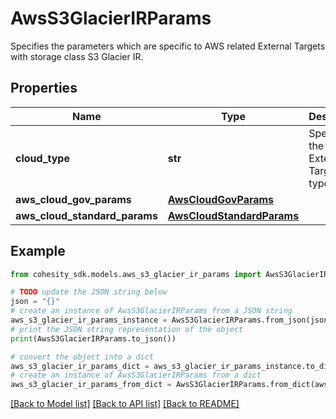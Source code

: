 # AwsS3GlacierIRParams

Specifies the parameters which are specific to AWS related External Targets with storage class S3 Glacier IR.

## Properties

Name | Type | Description | Notes
------------ | ------------- | ------------- | -------------
**cloud_type** | **str** | Specifies the AWS External Target type. | 
**aws_cloud_gov_params** | [**AwsCloudGovParams**](AwsCloudGovParams.md) |  | [optional] 
**aws_cloud_standard_params** | [**AwsCloudStandardParams**](AwsCloudStandardParams.md) |  | [optional] 

## Example

```python
from cohesity_sdk.models.aws_s3_glacier_ir_params import AwsS3GlacierIRParams

# TODO update the JSON string below
json = "{}"
# create an instance of AwsS3GlacierIRParams from a JSON string
aws_s3_glacier_ir_params_instance = AwsS3GlacierIRParams.from_json(json)
# print the JSON string representation of the object
print(AwsS3GlacierIRParams.to_json())

# convert the object into a dict
aws_s3_glacier_ir_params_dict = aws_s3_glacier_ir_params_instance.to_dict()
# create an instance of AwsS3GlacierIRParams from a dict
aws_s3_glacier_ir_params_from_dict = AwsS3GlacierIRParams.from_dict(aws_s3_glacier_ir_params_dict)
```
[[Back to Model list]](../README.md#documentation-for-models) [[Back to API list]](../README.md#documentation-for-api-endpoints) [[Back to README]](../README.md)


